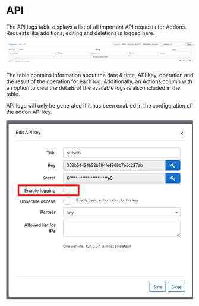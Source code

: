 API
===

The API logs table displays a list of all important API requests for Addons. Requests like additions, editing and deletions is logged here.

![API logs](API_logs.png)

The table contains information about the date & time, API Key, operation and the result of the operation for each log. Additionally, an Actions column with an option to view the details of the available logs is also included in the table.

API logs will only be generated if it has been enabled in the configuration of the addon API key.

![API Key](API_key.png)
